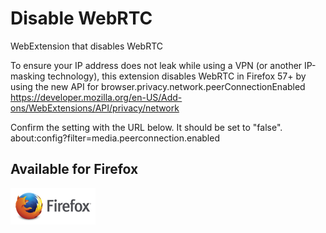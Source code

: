 # Disable WebRTC
WebExtension that disables WebRTC  
  
To ensure your IP address does not leak while using a VPN (or another IP-masking technology), this extension disables WebRTC in Firefox 57+ by using the new API for browser.privacy.network.peerConnectionEnabled  
https://developer.mozilla.org/en-US/Add-ons/WebExtensions/API/privacy/network  
  
Confirm the setting with the URL below. It should be set to "false".  
about:config?filter=media.peerconnection.enabled  
  
## Available for Firefox

[![Mozilla Add-Ons](https://raw.githubusercontent.com/loganmarchione/disable-webrtc/master/icon_firefox_amo.png)](https://addons.mozilla.org/en-US/firefox/addon/disable-webrtc/)
